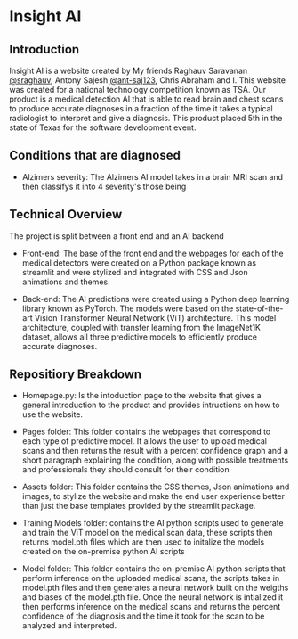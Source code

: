 # Insight AI

Introduction 
------------
Insight AI is a website created by My friends Raghauv Saravanan [@sraghauv](https://www.github.com/sraghauv), Antony Sajesh [@ant-saj123](https://www.github.com/ant-saj123), Chris Abraham and I. This website was created for a national technology competition known as TSA. Our product is a medical detection AI that is able to read brain and chest scans to produce accurate diagnoses in a fraction of the time it takes a typical radiologist to interpret and give a diagnosis. This product placed 5th in the state of Texas for the software development event.

Conditions that are diagnosed
----------------------------
 - Alzimers severity: The Alzimers AI model takes in a brain MRI scan and then classifys it into 4 severity's those being  

Technical Overview
------------------
The project is split between a front end and an AI backend

  - Front-end: The base of the front end and the webpages for each of the medical detectors were created on a Python package known as streamlit and were stylized and integrated with CSS and Json animations and themes. 
  
  - Back-end: The AI predictions were created using a Python deep learning library known as PyTorch. The models were based on the state-of-the-art Vision Transformer Neural Network (ViT) architecture. This model architecture, coupled with transfer learning from the ImageNet1K dataset, allows all three predictive models to efficiently produce accurate diagnoses. 


Repositiory Breakdown
---------------------
- Homepage.py: Is the intoduction page to the website that gives a general introduction to the product and provides intructions on how to use the website.
- Pages folder: This folder contains the webpages that correspond to each type of predictive model. It allows the user to upload medical scans and then returns the result with a percent confidence graph and a short paragraph explaining the condition, along with possible treatments and professionals they should consult for their condition
- Assets folder: This folder contains the CSS themes, Json animations and images, to stylize the website and make the end user experience better than just the base templates provided by the streamlit package. 

- Training Models folder: contains the AI python scripts used to generate and train the ViT model on the medical scan data, these scripts then returns model.pth files which are then used to initalize the models created on the on-premise python AI scripts   
- Model folder: This folder contains the on-premise AI python scripts that perform inference on the uploaded medical scans, the scripts takes in model.pth files and then generates a neural network built on the weigths and biases of the model.pth file. Once the neural network is intialized it then performs inference on the medical scans and returns the percent confidence of the diagnosis and the time it took for the scan to be analyzed and interpreted. 







